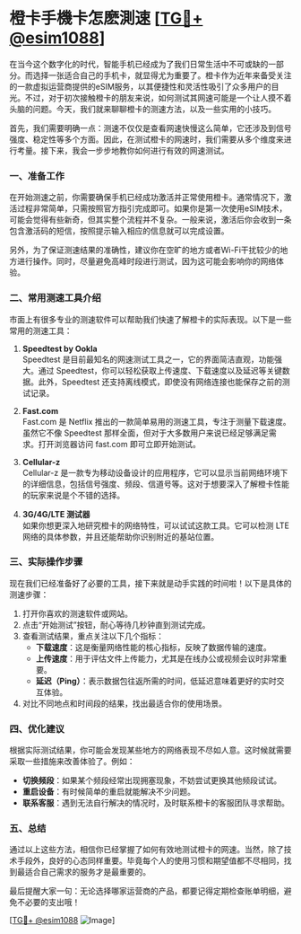 # 橙卡手機卡怎麽測速 [[TG💪+ @esim1088](https://t.me/s/esim1088)]

在当今这个数字化的时代，智能手机已经成为了我们日常生活中不可或缺的一部分。而选择一张适合自己的手机卡，就显得尤为重要了。橙卡作为近年来备受关注的一款虚拟运营商提供的eSIM服务，以其便捷性和灵活性吸引了众多用户的目光。不过，对于初次接触橙卡的朋友来说，如何测试其网速可能是一个让人摸不着头脑的问题。今天，我们就来聊聊橙卡的测速方法，以及一些实用的小技巧。

首先，我们需要明确一点：测速不仅仅是查看网速快慢这么简单，它还涉及到信号强度、稳定性等多个方面。因此，在测试橙卡的网速时，我们需要从多个维度来进行考量。接下来，我会一步步地教你如何进行有效的网速测试。

### 一、准备工作

在开始测速之前，你需要确保手机已经成功激活并正常使用橙卡。通常情况下，激活过程非常简单，只需按照官方指引完成即可。如果你是第一次使用eSIM技术，可能会觉得有些新奇，但其实整个流程并不复杂。一般来说，激活后你会收到一条包含激活码的短信，按照提示输入相应的信息就可以完成设置。

另外，为了保证测速结果的准确性，建议你在空旷的地方或者Wi-Fi干扰较少的地方进行操作。同时，尽量避免高峰时段进行测试，因为这可能会影响你的网络体验。

### 二、常用测速工具介绍

市面上有很多专业的测速软件可以帮助我们快速了解橙卡的实际表现。以下是一些常用的测速工具：

1. **Speedtest by Ookla**  
   Speedtest 是目前最知名的网速测试工具之一，它的界面简洁直观，功能强大。通过 Speedtest，你可以轻松获取上传速度、下载速度以及延迟等关键数据。此外，Speedtest 还支持离线模式，即使没有网络连接也能保存之前的测试记录。

2. **Fast.com**  
   Fast.com 是 Netflix 推出的一款简单易用的测速工具，专注于测量下载速度。虽然它不像 Speedtest 那样全面，但对于大多数用户来说已经足够满足需求。打开浏览器访问 fast.com 即可立即开始测试。

3. **Cellular-z**  
   Cellular-z 是一款专为移动设备设计的应用程序，它可以显示当前网络环境下的详细信息，包括信号强度、频段、信道号等。这对于想要深入了解橙卡性能的玩家来说是个不错的选择。

4. **3G/4G/LTE 测试器**  
   如果你想更深入地研究橙卡的网络特性，可以试试这款工具。它可以检测 LTE 网络的具体参数，并且还能帮助你识别附近的基站位置。

### 三、实际操作步骤

现在我们已经准备好了必要的工具，接下来就是动手实践的时间啦！以下是具体的测速步骤：

1. 打开你喜欢的测速软件或网站。
2. 点击“开始测试”按钮，耐心等待几秒钟直到测试完成。
3. 查看测试结果，重点关注以下几个指标：
   - **下载速度**：这是衡量网络性能的核心指标，反映了数据传输的速度。
   - **上传速度**：用于评估文件上传能力，尤其是在线办公或视频会议时非常重要。
   - **延迟（Ping）**：表示数据包往返所需的时间，低延迟意味着更好的实时交互体验。
4. 对比不同地点和时间段的结果，找出最适合你的使用场景。

### 四、优化建议

根据实际测试结果，你可能会发现某些地方的网络表现不尽如人意。这时候就需要采取一些措施来改善体验了。例如：

- **切换频段**：如果某个频段经常出现拥塞现象，不妨尝试更换其他频段试试。
- **重启设备**：有时候简单的重启就能解决不少问题。
- **联系客服**：遇到无法自行解决的情况时，及时联系橙卡的客服团队寻求帮助。

### 五、总结

通过以上这些方法，相信你已经掌握了如何有效地测试橙卡的网速。当然，除了技术手段外，良好的心态同样重要。毕竟每个人的使用习惯和期望值都不尽相同，找到最适合自己需求的服务才是最重要的。

最后提醒大家一句：无论选择哪家运营商的产品，都要记得定期检查账单明细，避免不必要的支出哦！

[[TG💪+ @esim1088](https://t.me/s/esim1088) ![Image](https://i.postimg.cc/4NQfJmqS/Snipaste-2025-05-13-00-14-12.png)]